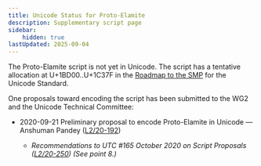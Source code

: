 ```yaml
---
title: Unicode Status for Proto-Elamite
description: Supplementary script page
sidebar:
    hidden: true
lastUpdated: 2025-09-04
---
```


The Proto-Elamite script is not yet in Unicode. The script has a tentative allocation at U+1BD00..U+1C37F in the [Roadmap to the SMP](http://www.unicode.org/roadmaps/smp/) for the Unicode Standard.

[comment]: # (end of intro)

[comment]: # (start of blocks)



[comment]: # (end of blocks)

[comment]: # (start of chars)



[comment]: # (end of chars)

[comment]: # (start of rest)

One proposals toward encoding the script has been submitted to the WG2 and the Unicode Technical Committee:

- 2020-09-21 Preliminary proposal to encode Proto-Elamite in Unicode — Anshuman Pandey ([L2/20-192](http://www.unicode.org/cgi-bin/GetMatchingDocs.pl?L2/20-192))

  - _Recommendations to UTC #165 October 2020 on Script Proposals ([L2/20-250](http://www.unicode.org/L2/L2020/20250-script-adhoc-rept.pdf)) (See point 8.)_
